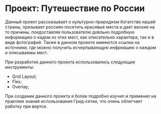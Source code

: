 # Проект: Путешествие по России

Данный проект рассказывает о культурно-природном богатстве нашей страны, призывает россиян посетить красивые места и дает веские на то причины, поедоставляя пользователю довльно подробную информацию о кадом из этих мест, как описательно характера, так и в виде фотографий. Также в данном проекте имееются ссылки на источники, где можно получить исчерпывающую инфрмацию о каждом и описываемы мест.

При разработке данного проекта использовались следующие инструменты:
- Grid Layout;
- Flex;
- Overlay;

При создании данного проекта я более подробно изучил и применил на практике знания использования Грид-сетки, что очень облегчает работку при вертсе.
